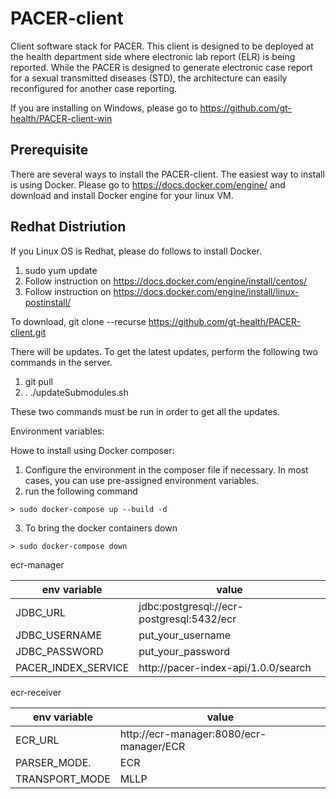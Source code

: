 # PACER-client
Client software stack for PACER. This client is designed to be deployed at the health department side where electronic lab report (ELR) is being reported. While the PACER is designed to generate electronic case report for a sexual transmitted diseases (STD), the architecture can easily reconfigured for another case reporting.

If you are installing on Windows, please go to https://github.com/gt-health/PACER-client-win

## Prerequisite 
There are several ways to install the PACER-client. The easiest way to install is using Docker. Please go to https://docs.docker.com/engine/ and download and install Docker engine for your linux VM.

## Redhat Distriution
If you Linux OS is Redhat, please do follows to install Docker.
1. sudo yum update
2. Follow instruction on https://docs.docker.com/engine/install/centos/
3. Follow instruction on https://docs.docker.com/engine/install/linux-postinstall/

To download, git clone --recurse https://github.com/gt-health/PACER-client.git

There will be updates. To get the latest updates, perform the following two commands in the server.
1. git pull
2. . ./updateSubmodules.sh

These two commands must be run in order to get all the updates.

Environment variables:

Howe to install using Docker composer:
1. Configure the environment in the composer file if necessary. In most cases, you can use pre-assigned environment variables. 
2. run the following command
```
> sudo docker-compose up --build -d
```
3. To bring the docker containers down
```
> sudo docker-compose down
```

ecr-manager

| env variable         |      value                                                       |
|----------------------|------------------------------------------------------------------|
| JDBC_URL             |  jdbc:postgresql://ecr-postgresql:5432/ecr                       |
| JDBC_USERNAME        |  put_your_username                                               |
| JDBC_PASSWORD        |  put_your_password                                               |
| PACER_INDEX_SERVICE  |  http://pacer-index-api/1.0.0/search                             |


ecr-receiver

| env variable         |      value                                                       |
|----------------------|------------------------------------------------------------------|
| ECR_URL              |  http://ecr-manager:8080/ecr-manager/ECR                         |
| PARSER_MODE.         |  ECR                                                             |
| TRANSPORT_MODE       |  MLLP                                                            |

